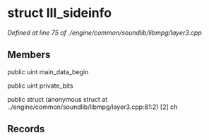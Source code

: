 # struct III_sideinfo

*Defined at line 75 of ./engine/common/soundlib/libmpg/layer3.cpp*

## Members

public uint main_data_begin

public uint private_bits

public struct (anonymous struct at ../engine/common/soundlib/libmpg/layer3.cpp:81:2) [2] ch



## Records





